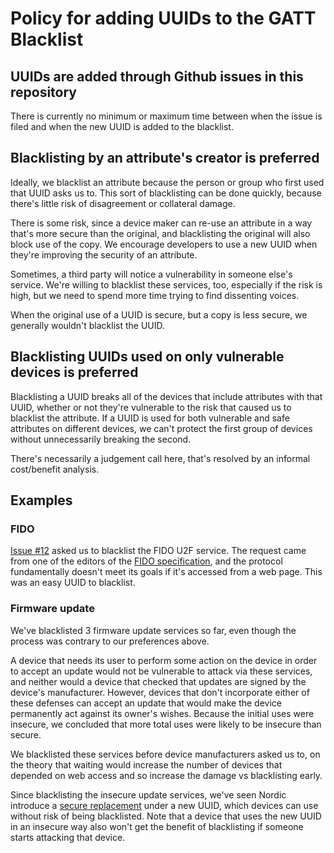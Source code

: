 # Policy for adding UUIDs to the GATT Blacklist

## UUIDs are added through Github issues in this repository

There is currently no minimum or maximum time between
when the issue is filed and when the new UUID is added to the blacklist.

## Blacklisting by an attribute's creator is preferred

Ideally, we blacklist an attribute because the person or group who first used that UUID asks us to.
This sort of blacklisting can be done quickly, because there's little risk of disagreement
or collateral damage.

There is some risk,
since a device maker can re-use an attribute in a way that's
more secure than the original,
and blacklisting the original will also block use of the copy.
We encourage developers to use a new UUID
when they're improving the security of an attribute.

Sometimes, a third party will notice a vulnerability in someone else's service.
We're willing to blacklist these services, too, especially if the risk is high,
but we need to spend more time trying to find dissenting voices.

When the original use of a UUID is secure, but a copy is less secure,
we generally wouldn't blacklist the UUID.

## Blacklisting UUIDs used on only vulnerable devices is preferred

Blacklisting a UUID breaks all of the devices that include attributes with that UUID,
whether or not they're vulnerable to the risk that caused us to blacklist the attribute.
If a UUID is used for both vulnerable and safe attributes on different devices,
we can't protect the first group of devices without unnecessarily breaking the second.

There's necessarily a judgement call here,
that's resolved by an informal cost/benefit analysis.

## Examples

### FIDO

[Issue #12](https://github.com/WebBluetoothCG/registries/issues/12)
asked us to blacklist the FIDO U2F service.
The request came from one of the editors of the
[FIDO specification](https://fidoalliance.org/specs/fido-u2f-bt-protocol-id-20150514.pdf),
and the protocol fundamentally doesn't meet its goals if it's accessed from a web page.
This was an easy UUID to blacklist.

### Firmware update

We've blacklisted 3 firmware update services so far,
even though the process was contrary to our preferences above.

A device that needs its user to perform some action on the device in order to accept an update
would not be vulnerable to attack via these services,
and neither would a device that checked
that updates are signed by the device's manufacturer.
However, devices that don't incorporate either of these defenses can accept an update
that would make the device permanently act against its owner's wishes.
Because the initial uses were insecure,
we concluded that more total uses were likely to be insecure than secure.

We blacklisted these services before device manufacturers asked us to,
on the theory that waiting would increase the number of devices that depended on web access
and so increase the damage vs blacklisting early.

Since blacklisting the insecure update services,
we've seen Nordic introduce a
[secure replacement](https://infocenter.nordicsemi.com/topic/com.nordic.infocenter.sdk5.v12.0.0/ble_sdk_app_dfu_bootloader.html)
under a new UUID,
which devices can use without risk of being blacklisted.
Note that a device that uses the new UUID in an insecure way
also won't get the benefit of blacklisting if someone starts attacking that device.
